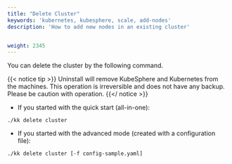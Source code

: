 ```yaml
---
title: "Delete Cluster"
keywords: 'kubernetes, kubesphere, scale, add-nodes'
description: 'How to add new nodes in an existing cluster'


weight: 2345
---
```


You can delete the cluster by the following command.

{{< notice tip >}}
Uninstall will remove KubeSphere and Kubernetes from the machines. This operation is irreversible and does not have any backup. Please be caution with operation.
{{</ notice >}}

- If you started with the quick start (all-in-one):

```
./kk delete cluster
```

- If you started with the advanced mode (created with a configuration file):

```
./kk delete cluster [-f config-sample.yaml]
```

